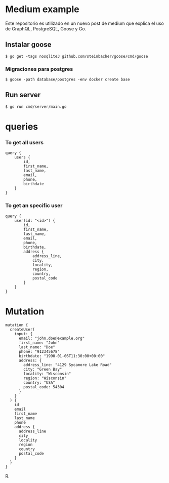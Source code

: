# Medium example

Este repositorio es utilizado en un nuevo post de medium que explica el uso de
GraphQL, PostgreSQL, Goose y Go.


## Instalar goose

```
$ go get -tags nosqlite3 github.com/steinbacher/goose/cmd/goose
```

### Migraciones para postgres

```
$ goose -path database/postgres -env docker create base
```


## Run server

```
$ go run cmd/server/main.go
```

# queries

### To get all users

```
query {
    users {
        id,
        first_name,
        last_name,
        email,
        phone,
        birthdate
    }
}
```

### To get an specific user

```
query {
    user(id: "<id>") {
        id,
        first_name,
        last_name,
        email,
        phone,
        birthdate,
        address {
            address_line,
            city,
            locality,
            region,
            country,
            postal_code
        }
    }
}
```

# Mutation

```
mutation {
  createUser(
    input: {
      email: "john.doe@example.org"
      first_name: "John"
      last_name: "Doe"
      phone: "912345678"
      birthdate: "1990-01-06T11:30:00+00:00"
      address: {
        address_line: "4129 Sycamore Lake Road"
        city: "Green Bay"
        locality: "Wisconsin"
        region: "Wisconsin"
        country: "USA"
        postal_code: 54304
      }
    }
  ) {
    id
    email
    first_name
    last_name
    phone
    address {
      address_line
      city
      locality
      region
      country
      postal_code
    }
  }
}
```

R.
